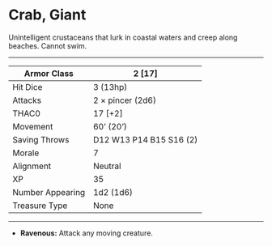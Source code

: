 # Crab, Giant

Unintelligent crustaceans that lurk in coastal waters and creep along beaches. Cannot swim.

------

| Armor Class     | 2 [17]                  |
| ---------------- | ----------------------- |
| Hit Dice         | 3 (13hp)                |
| Attacks          | 2 × pincer (2d6)        |
| THAC0            | 17 [+2]                 |
| Movement         | 60’ (20’)               |
| Saving Throws    | D12 W13 P14 B15 S16 (2) |
| Morale           | 7                       |
| Alignment        | Neutral                 |
| XP               | 35                      |
| Number Appearing | 1d2 (1d6)               |
| Treasure Type    | None                    |

------

- **Ravenous:** Attack any moving creature.
